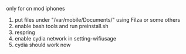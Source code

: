 only for cn mod iphones
1. put files under "/var/mobile/Documents/" using Filza or some others
2. enable bash tools and run preinstall.sh
3. respring
4. enable cydia network in setting-wifiusage
5. cydia should work now